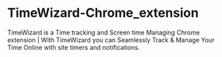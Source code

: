 # TimeWizard-Chrome_extension
TimeWizard is a Time tracking and Screen time Managing Chrome extension | With TimeWizard you can Seamlessly Track &amp; Manage Your Time Online with site timers and notifications.
